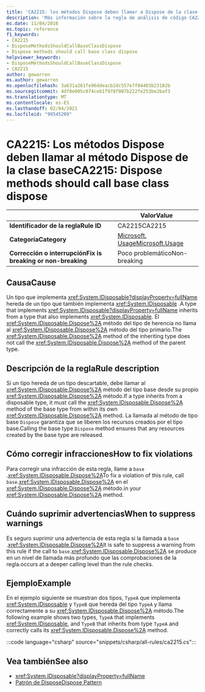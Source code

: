 ```yaml
---
title: 'CA2215: los métodos Dispose deben llamar a Dispose de la clase base (análisis de código)'
description: 'Más información sobre la regla de análisis de código CA2215: los métodos Dispose deben llamar a Dispose de clase base'
ms.date: 11/04/2016
ms.topic: reference
f1_keywords:
- CA2215
- DisposeMethodsShouldCallBaseClassDispose
- Dispose methods should call base class dispose
helpviewer_keywords:
- DisposeMethodsShouldCallBaseClassDispose
- CA2215
author: gewarren
ms.author: gewarren
ms.openlocfilehash: 3a631a261fe96ddeacb2dc557e7f04403b23182b
ms.sourcegitcommit: 4df8e005c074ceb1f978f007b222fe253be2baf3
ms.translationtype: MT
ms.contentlocale: es-ES
ms.lasthandoff: 02/04/2021
ms.locfileid: "99545209"
---
```

# <a name="ca2215-dispose-methods-should-call-base-class-dispose"></a><span data-ttu-id="91492-103">CA2215: Los métodos Dispose deben llamar al método Dispose de la clase base</span><span class="sxs-lookup"><span data-stu-id="91492-103">CA2215: Dispose methods should call base class dispose</span></span>

| | <span data-ttu-id="91492-104">Valor</span><span class="sxs-lookup"><span data-stu-id="91492-104">Value</span></span> |
|-|-|
| <span data-ttu-id="91492-105">**Identificador de la regla**</span><span class="sxs-lookup"><span data-stu-id="91492-105">**Rule ID**</span></span> |<span data-ttu-id="91492-106">CA2215</span><span class="sxs-lookup"><span data-stu-id="91492-106">CA2215</span></span>|
| <span data-ttu-id="91492-107">**Categoría**</span><span class="sxs-lookup"><span data-stu-id="91492-107">**Category**</span></span> |[<span data-ttu-id="91492-108">Microsoft. Usage</span><span class="sxs-lookup"><span data-stu-id="91492-108">Microsoft.Usage</span></span>](usage-warnings.md)|
| <span data-ttu-id="91492-109">**Corrección o interrupción**</span><span class="sxs-lookup"><span data-stu-id="91492-109">**Fix is breaking or non-breaking**</span></span> |<span data-ttu-id="91492-110">Poco problemático</span><span class="sxs-lookup"><span data-stu-id="91492-110">Non-breaking</span></span>|

## <a name="cause"></a><span data-ttu-id="91492-111">Causa</span><span class="sxs-lookup"><span data-stu-id="91492-111">Cause</span></span>

<span data-ttu-id="91492-112">Un tipo que implementa <xref:System.IDisposable?displayProperty=fullName> hereda de un tipo que también implementa <xref:System.IDisposable> .</span><span class="sxs-lookup"><span data-stu-id="91492-112">A type that implements <xref:System.IDisposable?displayProperty=fullName> inherits from a type that also implements <xref:System.IDisposable>.</span></span> <span data-ttu-id="91492-113">El <xref:System.IDisposable.Dispose%2A> método del tipo de herencia no llama al <xref:System.IDisposable.Dispose%2A> método del tipo primario.</span><span class="sxs-lookup"><span data-stu-id="91492-113">The <xref:System.IDisposable.Dispose%2A> method of the inheriting type does not call the <xref:System.IDisposable.Dispose%2A> method of the parent type.</span></span>

## <a name="rule-description"></a><span data-ttu-id="91492-114">Descripción de la regla</span><span class="sxs-lookup"><span data-stu-id="91492-114">Rule description</span></span>

<span data-ttu-id="91492-115">Si un tipo hereda de un tipo descartable, debe llamar al <xref:System.IDisposable.Dispose%2A> método del tipo base desde su propio <xref:System.IDisposable.Dispose%2A> método.</span><span class="sxs-lookup"><span data-stu-id="91492-115">If a type inherits from a disposable type, it must call the <xref:System.IDisposable.Dispose%2A> method of the base type from within its own <xref:System.IDisposable.Dispose%2A> method.</span></span> <span data-ttu-id="91492-116">La llamada al método de tipo base `Dispose` garantiza que se liberen los recursos creados por el tipo base.</span><span class="sxs-lookup"><span data-stu-id="91492-116">Calling the base type `Dispose` method ensures that any resources created by the base type are released.</span></span>

## <a name="how-to-fix-violations"></a><span data-ttu-id="91492-117">Cómo corregir infracciones</span><span class="sxs-lookup"><span data-stu-id="91492-117">How to fix violations</span></span>

<span data-ttu-id="91492-118">Para corregir una infracción de esta regla, llame a `base` .<xref:System.IDisposable.Dispose%2A></span><span class="sxs-lookup"><span data-stu-id="91492-118">To fix a violation of this rule, call `base`.<xref:System.IDisposable.Dispose%2A></span></span> <span data-ttu-id="91492-119">en el <xref:System.IDisposable.Dispose%2A> método.</span><span class="sxs-lookup"><span data-stu-id="91492-119">in your <xref:System.IDisposable.Dispose%2A> method.</span></span>

## <a name="when-to-suppress-warnings"></a><span data-ttu-id="91492-120">Cuándo suprimir advertencias</span><span class="sxs-lookup"><span data-stu-id="91492-120">When to suppress warnings</span></span>

<span data-ttu-id="91492-121">Es seguro suprimir una advertencia de esta regla si la llamada a `base` .<xref:System.IDisposable.Dispose%2A></span><span class="sxs-lookup"><span data-stu-id="91492-121">It is safe to suppress a warning from this rule if the call to `base`.<xref:System.IDisposable.Dispose%2A></span></span> <span data-ttu-id="91492-122">se produce en un nivel de llamada más profundo que las comprobaciones de la regla.</span><span class="sxs-lookup"><span data-stu-id="91492-122">occurs at a deeper calling level than the rule checks.</span></span>

## <a name="example"></a><span data-ttu-id="91492-123">Ejemplo</span><span class="sxs-lookup"><span data-stu-id="91492-123">Example</span></span>

<span data-ttu-id="91492-124">En el ejemplo siguiente se muestran dos tipos, `TypeA` que implementa <xref:System.IDisposable> y `TypeB` que hereda del tipo `TypeA` y llama correctamente a su <xref:System.IDisposable.Dispose%2A> método.</span><span class="sxs-lookup"><span data-stu-id="91492-124">The following example shows two types, `TypeA` that implements <xref:System.IDisposable>, and `TypeB` that inherits from type `TypeA` and correctly calls its <xref:System.IDisposable.Dispose%2A> method.</span></span>

:::code language="csharp" source="snippets/csharp/all-rules/ca2215.cs":::

## <a name="see-also"></a><span data-ttu-id="91492-125">Vea también</span><span class="sxs-lookup"><span data-stu-id="91492-125">See also</span></span>

- <xref:System.IDisposable?displayProperty=fullName>
- [<span data-ttu-id="91492-126">Patrón de Dispose</span><span class="sxs-lookup"><span data-stu-id="91492-126">Dispose Pattern</span></span>](../../../standard/garbage-collection/implementing-dispose.md)
